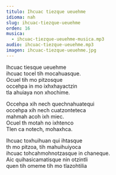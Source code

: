 ```yaml
---
titulo: Ihcuac tiezque ueuehme
idioma: nah
slug: ihcuac-tiezque-ueuehme
orden: 16
musica: 
  - ihcuac-tiezque-ueuehme-musica.mp3
audio: ihcuac-tiezque-ueuehme.mp3
imagen: ihcuac-tiezque-ueuehme.jpg
---
```


Ihcuac tiesque ueuehme<br>
ihcuac tocel tih mocahuasque.<br>
Ocuel tih mo pitzosque<br>
occehpa in mo ixhxhayactzin <br>
tla ahuiaya non xhochime.<br>

Occehpa xih nech quechnahuatequi <br>
occehpa xih nech cuatzonteteca<br>
mahmah acoh ixh miec.<br>
Ocuel th motah no ixhtenco<br>
Tlen ca notech, mohaxhca. <br>

Ihcuac toxhuihuan qui ihtasque<br>
th mo pitzoa, tih mahuihuiyoca <br>
ihcuac tohcahmohnotzasque in chaneque. <br>
Aic quihasicamatisque nin otzintli<br>
quen tih omeme tih mo tlazohtilia<br>
